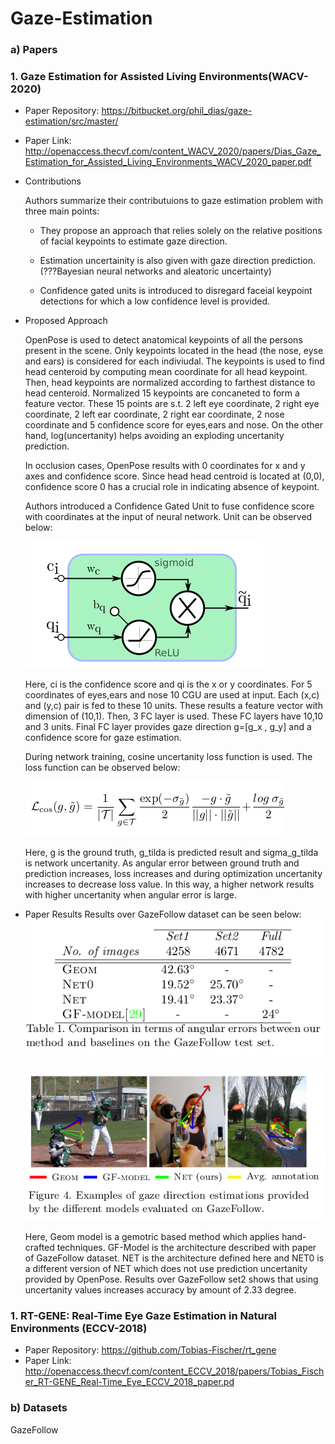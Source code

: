 # Gaze-Estimation
### a) Papers

### 1. Gaze Estimation for Assisted Living Environments(WACV-2020)
    
   - Paper Repository: https://bitbucket.org/phil_dias/gaze-estimation/src/master/
   - Paper Link: http://openaccess.thecvf.com/content_WACV_2020/papers/Dias_Gaze_Estimation_for_Assisted_Living_Environments_WACV_2020_paper.pdf
    
   - Contributions
    
       Authors summarize their contributuions to gaze estimation problem with three main points:
    
       * They propose an approach that relies solely on the relative positions of  facial keypoints
         to estimate gaze direction. 

       * Estimation uncertainity is also given with gaze direction prediction.
         (???Bayesian neural networks and aleatoric uncertainty)

       * Confidence gated units is introduced to disregard faceial keypoint detections for which 
         a low confidence level is provided.

   * Proposed Approach
        
        OpenPose is used to detect anatomical keypoints of all the persons present in the scene. Only 
        keypoints located in the head (the nose, eyse and ears) is considered for each indiviudal.
        The keypoints is used to find head centeroid by computing mean coordinate for all head keypoint.
        Then, head keypoints are normalized according to farthest distance to head centeroid. Normalized 
        15 keypoints are concaneted to form a feature vector. These 15 points are s.t. 2 left eye coordinate,
        2 right eye coordinate, 2 left ear coordinate, 2 right ear coordinate, 2 nose coordinate and 5 confidence
        score for eyes,ears and nose. On the other hand, log(uncertanity) helps avoiding an exploding uncertanity
        prediction.
        
        In occlusion cases, OpenPose results with 0 coordinates for x and y axes and confidence score. Since head
        head centroid is located at (0,0), confidence score 0 has a crucial role in indicating absence of keypoint.
        
        Authors introduced a Confidence Gated Unit to fuse confidence score with coordinates at the input of neural 
        network. Unit can be observed below:
        
        ![CGU](images/CGU.png)
        
        Here, ci is the confidence score and qi is the x or y coordinates. For 5 coordinates of eyes,ears and nose
        10 CGU are used at input. Each (x,c) and (y,c) pair is fed to these 10 units. These results a feature vector 
        with dimension of (10,1). Then, 3 FC layer is used. These FC layers have 10,10 and 3 units. Final FC layer
        provides gaze direction g=[g_x , g_y] and a confidence score for gaze estimation.
        
        During network training, cosine uncertanity loss function is used. The loss function can be observed below:
        
        ![cosine_loss.png](images/cosine_loss.png)
        
        Here, g is the ground truth, g_tilda is predicted result and sigma_g_tilda is network uncertanity.
        As angular error between ground truth and prediction increases, loss increases and during optimization
        uncertanity increases to decrease loss value. In this way, a higher network results with higher uncertanity
        when angular error is large.
        
   * Paper Results
        Results over GazeFollow dataset can be seen below:
        ![numerical_results.phn](images/numerical_results.png)
        
        ![image_results.png](images/image_results.png)
        
        Here, Geom model is a gemotric based method which applies hand-crafted techniques. GF-Model is 
        the architecture described with paper of GazeFollow dataset. NET is the architecture defined here and
        NET0 is a different version of NET which does not use prediction uncertanity provided by OpenPose. Results
        over GazeFollow set2 shows that using uncertanity values increases accuracy by amount of 2.33 degree.
        
### 1. RT-GENE: Real-Time Eye Gaze Estimation in Natural Environments (ECCV-2018)
    
   - Paper Repository: https://github.com/Tobias-Fischer/rt_gene
   - Paper Link: http://openaccess.thecvf.com/content_ECCV_2018/papers/Tobias_Fischer_RT-GENE_Real-Time_Eye_ECCV_2018_paper.pd
   
### b) Datasets
GazeFollow


